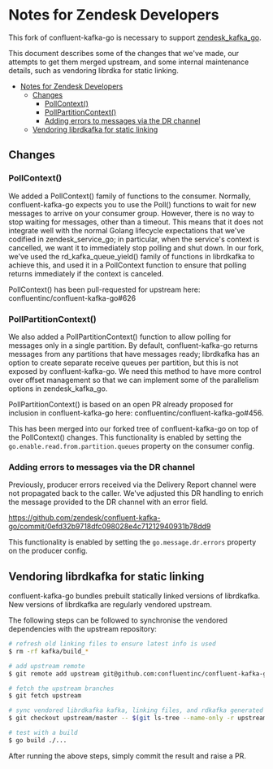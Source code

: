 # Notes for Zendesk Developers
This fork of confluent-kafka-go is necessary to support [zendesk_kafka_go](https://github.com/zendesk/zendesk_kafka_go).

This document describes some of the changes that we've made, our attempts to get them merged upstream, and some internal
maintenance details, such as vendoring librdka for static linking.

- [Notes for Zendesk Developers](#notes-for-zendesk-developers)
  - [Changes](#changes)
    - [PollContext()](#pollcontext)
    - [PollPartitionContext()](#pollpartitioncontext)
    - [Adding errors to messages via the DR channel](#adding-errors-to-messages-via-the-dr-channel)
  - [Vendoring librdkafka for static linking](#vendoring-librdkafka-for-static-linking)

## Changes

### PollContext()
We added a PollContext() family of functions to the consumer. Normally, confluent-kafka-go expects you to use the Poll() 
functions to wait for new messages to arrive on your consumer group. However, there is no way to stop waiting for 
messages, other than a timeout. This means that it does not integrate well with the normal Golang lifecycle expectations 
that we've codified in zendesk_service_go; in particular, when the service's context is cancelled, we want it to 
immediately stop polling and shut down. In our fork, we've used the rd_kafka_queue_yield() family of functions in 
librdkafka to achieve this, and used it in a PollContext function to ensure that polling returns immediately if the 
context is canceled.

PollContext() has been pull-requested for upstream here: 
confluentinc/confluent-kafka-go#626

### PollPartitionContext()
We also added a PollPartitionContext() function to allow polling for messages only in a single partition. By default, 
confluent-kafka-go returns messages from any partitions that have messages ready; librdkafka has an option to create 
separate receive queues per partition, but this is not exposed by confluent-kafka-go. We need this method to have more 
control over offset management so that we can implement some of the parallelism options in zendesk_kafka_go.

PollPartitionContext() is based on an open PR already proposed for inclusion in confluent-kafka-go here: 
confluentinc/confluent-kafka-go#456. 

This has been merged into our forked tree of confluent-kafka-go on top of the PollContext() changes. This functionality 
is enabled by setting the `go.enable.read.from.partition.queues` property on the consumer config.

### Adding errors to messages via the DR channel
Previously, producer errors received via the Delivery Report channel were not propagated back to the caller. We've
adjusted this DR handling to enrich the message provided to the DR channel with an error field.

https://github.com/zendesk/confluent-kafka-go/commit/0efd32b9718dfc098028e4c71212940931b78dd9

This functionality is enabled by setting the `go.message.dr.errors` property on the producer config.

## Vendoring librdkafka for static linking
confluent-kafka-go bundles prebuilt statically linked versions of librdkafka. New versions of librdkafka are regularly 
vendored upstream. 

The following steps can be followed to synchronise the vendored dependencies with the upstream repository:
```sh
# refresh old linking files to ensure latest info is used
$ rm -rf kafka/build_*

# add upstream remote
$ git remote add upstream git@github.com:confluentinc/confluent-kafka-go

# fetch the upstream branches
$ git fetch upstream

# sync vendored librdkafka kafka, linking files, and rdkafka generated errors
$ git checkout upstream/master -- $(git ls-tree --name-only -r upstream/master | egrep 'kafka/build_*') kafka/librdkafka_vendor kafka/generated_errors.go

# test with a build
$ go build ./...
```

After running the above steps, simply commit the result and raise a PR.

